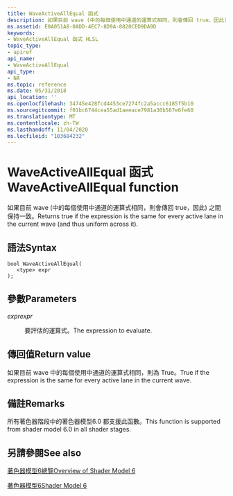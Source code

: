```yaml
---
title: WaveActiveAllEqual 函式
description: 如果目前 wave (中的每個使用中通道的運算式相同，則會傳回 true，因此) 之間保持一致。
ms.assetid: E0A051A8-0ADD-4EC7-8D9A-8820CED9DA9D
keywords:
- WaveActiveAllEqual 函式 HLSL
topic_type:
- apiref
api_name:
- WaveActiveAllEqual
api_type:
- NA
ms.topic: reference
ms.date: 05/31/2018
api_location: ''
ms.openlocfilehash: 34745e428fcd4453ce7274fc2a5accc6185f5b10
ms.sourcegitcommit: f01bc6744cea55ad1aeeace7981a30b567e6fe60
ms.translationtype: MT
ms.contentlocale: zh-TW
ms.lasthandoff: 11/04/2020
ms.locfileid: "103684232"
---
```

# <a name="waveactiveallequal-function"></a><span data-ttu-id="7511f-104">WaveActiveAllEqual 函式</span><span class="sxs-lookup"><span data-stu-id="7511f-104">WaveActiveAllEqual function</span></span>

<span data-ttu-id="7511f-105">如果目前 wave (中的每個使用中通道的運算式相同，則會傳回 true，因此) 之間保持一致。</span><span class="sxs-lookup"><span data-stu-id="7511f-105">Returns true if the expression is the same for every active lane in the current wave (and thus uniform across it).</span></span>

## <a name="syntax"></a><span data-ttu-id="7511f-106">語法</span><span class="sxs-lookup"><span data-stu-id="7511f-106">Syntax</span></span>


``` syntax
bool WaveActiveAllEqual(
   <type> expr
);
```



## <a name="parameters"></a><span data-ttu-id="7511f-107">參數</span><span class="sxs-lookup"><span data-stu-id="7511f-107">Parameters</span></span>

<dl> <dt>

<span data-ttu-id="7511f-108">*expr*</span><span class="sxs-lookup"><span data-stu-id="7511f-108">*expr*</span></span> 
</dt> <dd>

<span data-ttu-id="7511f-109">要評估的運算式。</span><span class="sxs-lookup"><span data-stu-id="7511f-109">The expression to evaluate.</span></span>

</dd> </dl>

## <a name="return-value"></a><span data-ttu-id="7511f-110">傳回值</span><span class="sxs-lookup"><span data-stu-id="7511f-110">Return value</span></span>

<span data-ttu-id="7511f-111">如果目前 wave 中的每個使用中通道的運算式相同，則為 True。</span><span class="sxs-lookup"><span data-stu-id="7511f-111">True if the expression is the same for every active lane in the current wave.</span></span>

## <a name="remarks"></a><span data-ttu-id="7511f-112">備註</span><span class="sxs-lookup"><span data-stu-id="7511f-112">Remarks</span></span>

<span data-ttu-id="7511f-113">所有著色器階段中的著色器模型6.0 都支援此函數。</span><span class="sxs-lookup"><span data-stu-id="7511f-113">This function is supported from shader model 6.0 in all shader stages.</span></span> 



 

## <a name="see-also"></a><span data-ttu-id="7511f-114">另請參閱</span><span class="sxs-lookup"><span data-stu-id="7511f-114">See also</span></span>

<dl> <dt>

[<span data-ttu-id="7511f-115">著色器模型6總覽</span><span class="sxs-lookup"><span data-stu-id="7511f-115">Overview of Shader Model 6</span></span>](hlsl-shader-model-6-0-features-for-direct3d-12.md)
</dt> <dt>

[<span data-ttu-id="7511f-116">著色器模型6</span><span class="sxs-lookup"><span data-stu-id="7511f-116">Shader Model 6</span></span>](shader-model-6-0.md)
</dt> </dl>

 

 




